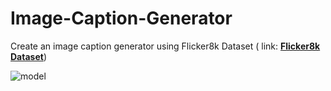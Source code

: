 # Image-Caption-Generator

Create an image caption generator using Flicker8k Dataset ( link: [**Flicker8k Dataset**](https://www.kaggle.com/adityajn105/flickr8k/activity))

![model](https://user-images.githubusercontent.com/63086003/118958966-1394a200-b98c-11eb-9263-559d477d2f9c.png)
  
